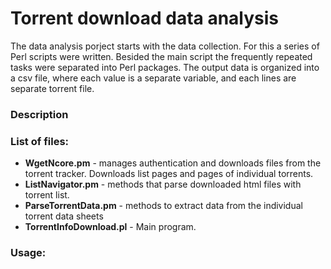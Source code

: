 # Torrent download data analysis


The data analysis porject starts with the data collection. For this a series of Perl scripts were written. Besided the main script the frequently repeated tasks were separated into Perl packages. The output data is organized into a csv file, where each value is a separate variable, and each lines are separate torrent file. 

### Description



### List of files:
* **WgetNcore.pm** - manages authentication and downloads files from the torrent tracker. Downloads list pages and pages of individual torrents. 
* **ListNavigator.pm** - methods that parse downloaded html files with torrent list.
* **ParseTorrentData.pm** - methods to extract data from the individual torrent data sheets
* **TorrentInfoDownload.pl** - Main program.


### Usage:


